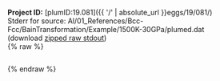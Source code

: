 **Project ID:** [plumID:19.081]({{ '/' | absolute_url }}eggs/19/081/)  
Stderr for source:  Al/01_References/Bcc-Fcc/BainTransformation/Example/1500K-30GPa/plumed.dat   
(download [zipped raw stdout](plumed.dat.plumed_master.stdout.txt.zip))  
{% raw %}
<pre>
</pre>
{% endraw %}

